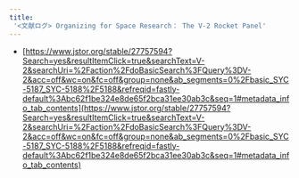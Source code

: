 ```yaml
---
title:
 '<文献ログ> Organizing for Space Research： The V-2 Rocket Panel'
---
```


- [https://www.jstor.org/stable/27757594?Search=yes&resultItemClick=true&searchText=V-2&searchUri=%2Faction%2FdoBasicSearch%3FQuery%3DV-2&acc=off&wc=on&fc=off&group=none&ab_segments=0%2Fbasic_SYC-5187_SYC-5188%2F5188&refreqid=fastly-default%3Abc62f1be324e8de65f2bca31ee30ab3c&seq=1#metadata_info_tab_contents](https://www.jstor.org/stable/27757594?Search=yes&resultItemClick=true&searchText=V-2&searchUri=%2Faction%2FdoBasicSearch%3FQuery%3DV-2&acc=off&wc=on&fc=off&group=none&ab_segments=0%2Fbasic_SYC-5187_SYC-5188%2F5188&refreqid=fastly-default%3Abc62f1be324e8de65f2bca31ee30ab3c&seq=1#metadata_info_tab_contents)
